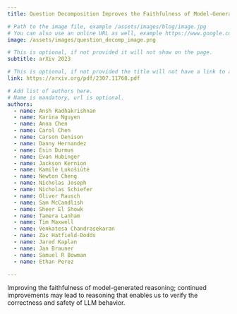 ```yaml
---
title: Question Decomposition Improves the Faithfulness of Model-Generated Reasoning

# Path to the image file, example /assets/images/blog/image.jpg
# You can also use an online URL as well, example https://www.google.com/image.jpg
image: /assets/images/question_decomp_image.png

# This is optional, if not provided it will not show on the page.
subtitle: arXiv 2023

# This is optional, if not provided the title will not have a link to anywhere
link: https://arxiv.org/pdf/2307.11768.pdf

# Add list of authors here.
# Name is mandatory, url is optional.
authors:
  - name: Ansh Radhakrishnan 
  - name: Karina Nguyen
  - name: Anna Chen
  - name: Carol Chen
  - name: Carson Denison
  - name: Danny Hernandez
  - name: Esin Durmus
  - name: Evan Hubinger
  - name: Jackson Kernion
  - name: Kamilė Lukošiūtė
  - name: Newton Cheng
  - name: Nicholas Joseph
  - name: Nicholas Schiefer
  - name: Oliver Rausch
  - name: Sam McCandlish
  - name: Sheer El Showk
  - name: Tamera Lanham
  - name: Tim Maxwell
  - name: Venkatesa Chandrasekaran
  - name: Zac Hatfield-Dodds
  - name: Jared Kaplan
  - name: Jan Brauner
  - name: Samuel R Bowman
  - name: Ethan Perez

---
```


<!--Abstract-->

Improving the faithfulness of model-generated reasoning; continued improvements may lead to reasoning that enables us to verify the correctness and safety of LLM behavior.
